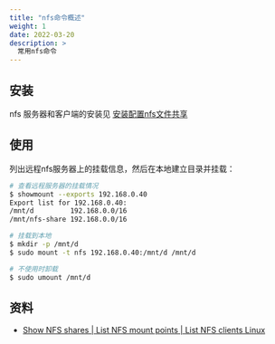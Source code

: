 ```yaml
---
title: "nfs命令概述"
weight: 1
date: 2022-03-20
description: >
  常用nfs命令
---
```




## 安装

nfs 服务器和客户端的安装见 [安装配置nfs文件共享](../../../../docs/installation/network/nfs/)

## 使用

列出远程nfs服务器上的挂载信息，然后在本地建立目录并挂载：

```bash
# 查看远程服务器的挂载情况
$ showmount --exports 192.168.0.40 
Export list for 192.168.0.40:
/mnt/d         192.168.0.0/16
/mnt/nfs-share 192.168.0.0/16

# 挂载到本地
$ mkdir -p /mnt/d
$ sudo mount -t nfs 192.168.0.40:/mnt/d /mnt/d

# 不使用时卸载
$ sudo umount /mnt/d
```





## 资料

- [Show NFS shares | List NFS mount points | List NFS clients Linux](https://www.golinuxcloud.com/show-nfs-shares-list-nfs-client-mount-points/#Use_showmount_to_show_NFS_shares)
